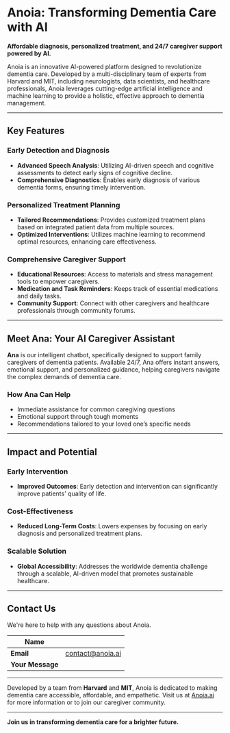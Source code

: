 # Anoia: Transforming Dementia Care with AI

**Affordable diagnosis, personalized treatment, and 24/7 caregiver support powered by AI.**

Anoia is an innovative AI-powered platform designed to revolutionize dementia care. Developed by a multi-disciplinary team of experts from Harvard and MIT, including neurologists, data scientists, and healthcare professionals, Anoia leverages cutting-edge artificial intelligence and machine learning to provide a holistic, effective approach to dementia management.

---

## Key Features

### Early Detection and Diagnosis
- **Advanced Speech Analysis**: Utilizing AI-driven speech and cognitive assessments to detect early signs of cognitive decline.
- **Comprehensive Diagnostics**: Enables early diagnosis of various dementia forms, ensuring timely intervention.

### Personalized Treatment Planning
- **Tailored Recommendations**: Provides customized treatment plans based on integrated patient data from multiple sources.
- **Optimized Interventions**: Utilizes machine learning to recommend optimal resources, enhancing care effectiveness.

### Comprehensive Caregiver Support
- **Educational Resources**: Access to materials and stress management tools to empower caregivers.
- **Medication and Task Reminders**: Keeps track of essential medications and daily tasks.
- **Community Support**: Connect with other caregivers and healthcare professionals through community forums.

---

## Meet Ana: Your AI Caregiver Assistant

**Ana** is our intelligent chatbot, specifically designed to support family caregivers of dementia patients. Available 24/7, Ana offers instant answers, emotional support, and personalized guidance, helping caregivers navigate the complex demands of dementia care.

### How Ana Can Help
- Immediate assistance for common caregiving questions
- Emotional support through tough moments
- Recommendations tailored to your loved one’s specific needs

---

## Impact and Potential

### Early Intervention
- **Improved Outcomes**: Early detection and intervention can significantly improve patients' quality of life.

### Cost-Effectiveness
- **Reduced Long-Term Costs**: Lowers expenses by focusing on early diagnosis and personalized treatment plans.

### Scalable Solution
- **Global Accessibility**: Addresses the worldwide dementia challenge through a scalable, AI-driven model that promotes sustainable healthcare.

---

## Contact Us

We're here to help with any questions about Anoia.

| Name     |                   |
|----------|-------------------|
| **Email** | contact@anoia.ai |
| **Your Message** |          |

---

Developed by a team from **Harvard** and **MIT**, Anoia is dedicated to making dementia care accessible, affordable, and empathetic. Visit us at [Anoia.ai](https://anoia.ai) for more information or to join our caregiver community.

---

**Join us in transforming dementia care for a brighter future.**


